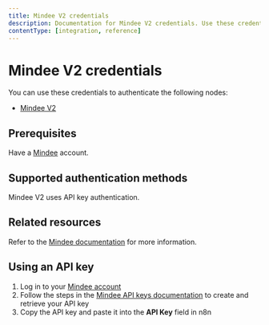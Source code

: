 ```yaml
---
title: Mindee V2 credentials
description: Documentation for Mindee V2 credentials. Use these credentials to authenticate MindeeV2 in n8n, a workflow automation platform.
contentType: [integration, reference]
---
```


# Mindee V2 credentials

You can use these credentials to authenticate the following nodes:
- [Mindee V2](/integrations/nodes/n8n-nodes-base.mindeeV2/)

## Prerequisites

Have a [Mindee](https://app.mindee.com/) account.

## Supported authentication methods

Mindee V2 uses API key authentication.

## Related resources

Refer to the [Mindee documentation](https://docs.mindee.com) for more information.

## Using an API key

1. Log in to your [Mindee account](https://app.mindee.com/)
2. Follow the steps in the [Mindee API keys documentation](https://docs.mindee.com/integrations/api-keys) to create and retrieve your API key
3. Copy the API key and paste it into the **API Key** field in n8n
